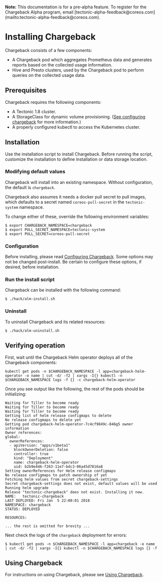 <br>
<div class="alert alert-info" role="alert">
    <i class="fa fa-exclamation-triangle"></i><b> Note:</b> This documentation is for a pre-alpha feature. To register for the Chargeback Alpha program, email [tectonic-alpha-feedback@coreos.com](mailto:tectonic-alpha-feedback@coreos.com).
</div>

# Installing Chargeback

Chargeback consists of a few components:

- A Chargeback pod which aggregates Prometheus data and generates reports based
  on the collected usage information.
- Hive and Presto clusters, used by the Chargeback pod to perform queries on the
  collected usage data.

## Prerequisites

Chargeback requires the following components:

- A Tectonic 1.8 cluster.
- A StorageClass for dynamic volume provisioning. ([See configuring chargeback][configuring-chargeback] for more information.)
- A properly configured kubectl to access the Kubernetes cluster.

## Installation

Use the installation script to install Chargeback. Before running the script, customize the installation to define installation or data storage location.

### Modifying default values

Chargeback will install into an existing namespace. Without configuration, the
default is `chargeback`.

Chargeback also assumes it needs a docker pull secret to pull images, which
defaults to a secret named `coreos-pull-secret` in the `tectonic-system`
namespace.

To change either of these, override the following environment variables:

```
$ export CHARGEBACK_NAMESPACE=chargeback
$ export PULL_SECRET_NAMESPACE=tectonic-system
$ export PULL_SECRET=coreos-pull-secret
```

### Configuration

Before installing, please read [Configuring Chargeback][configuring-chargeback].
Some options may not be changed post-install. Be certain to configure these options, if desired, before installation.

### Run the install script

Chargeback can be installed with the following command:

```
$ ./hack/alm-install.sh
```

### Uninstall

To uninstall Chargeback and its related resources:

```
$ ./hack/alm-uninstall.sh
```

## Verifying operation

First, wait until the Chargeback Helm operator deploys all of the Chargeback components:

```
kubectl get pods -n $CHARGEBACK_NAMESPACE -l app=chargeback-helm-operator -o name | cut -d/ -f2 | xargs -I{} kubectl -n $CHARGEBACK_NAMESPACE logs -f {} -c chargeback-helm-operator
```

Once you see output like the following, the rest of the pods should be initializing:

```
Waiting for Tiller to become ready
Waiting for Tiller to become ready
Waiting for Tiller to become ready
Getting list of helm release configmaps to delete
No release configmaps to delete yet
Getting pod chargeback-helm-operator-7c4cf9849c-846g5 owner information
Owner references:
global:
  ownerReferences:
  - apiVersion: "apps/v1beta1"
    blockOwnerDeletion: false
    controller: true
    kind: "Deployment"
    name: chargeback-helm-operator
    uid: b2b9e446-f263-11e7-bdc3-06a45d7816a8
Setting ownerReferences for Helm release configmaps
No release configmaps to patch ownership of yet
Fetching helm values from secret chargeback-settings
Secret chargeback-settings does not exist, default values will be used
Running helm upgrade
Release "tectonic-chargeback" does not exist. Installing it now.
NAME:   tectonic-chargeback
LAST DEPLOYED: Fri Jan  5 22:00:01 2018
NAMESPACE: chargeback
STATUS: DEPLOYED

RESOURCES:

... the rest is omitted for brevity ...
```

Next check the logs of the `chargeback` deployment for errors:

```
$ kubectl get pods -n $CHARGEBACK_NAMESPACE -l app=chargeback -o name | cut -d/ -f2 | xargs -I{} kubectl -n $CHARGEBACK_NAMESPACE logs {} -f
```

## Using Chargeback

For instructions on using Chargeback, please see [Using Chargeback][using-chargeback].


[using-chargeback]: using-chargeback.md
[configuring-chargeback]: chargeback-config.md
